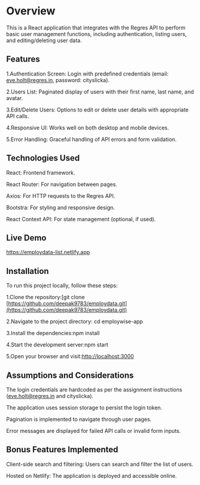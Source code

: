 # Overview
This is a React application that integrates with the Regres API to perform basic user management functions, including authentication, listing users, and editing/deleting user data.

## Features
1.Authentication Screen: Login with predefined credentials (email: eve.holt@regres.in, password: cityslicka).

2.Users List: Paginated display of users with their first name, last name, and avatar.

3.Edit/Delete Users: Options to edit or delete user details with appropriate API calls.

4.Responsive UI: Works well on both desktop and mobile devices.

5.Error Handling: Graceful handling of API errors and form validation.

## Technologies Used

React: Frontend framework.

React Router: For navigation between pages.

Axios: For HTTP requests to the Regres API.

Bootstra: For styling and responsive design.

React Context API: For state management (optional, if used).

## Live Demo
https://employdata-list.netlify.app

## Installation

To run this project locally, follow these steps:

1.Clone the repository:[git clone [https://github.com/deepak9783/employdata.git](https://github.com/deepak9783/employdata.git)

2.Navigate to the project directory: cd employwise-app

3.Install the dependencies:npm install

4.Start the development server:npm start

5.Open your browser and visit:[http://localhost:3000](http://localhost:3000)

## Assumptions and Considerations

The login credentials are hardcoded as per the assignment instructions (eve.holt@regres.in and cityslicka).

The application uses session storage to persist the login token.

Pagination is implemented to navigate through user pages.

Error messages are displayed for failed API calls or invalid form inputs.

## Bonus Features Implemented

Client-side search and filtering: Users can search and filter the list of users.

Hosted on Netlify: The application is deployed and accessible online.
